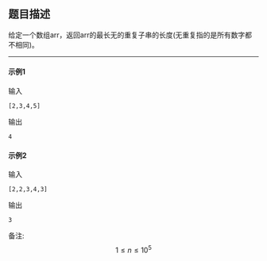 ## 题目描述

给定一个数组arr，返回arr的最长无的重复子串的长度(无重复指的是所有数字都不相同)。

---

#### 示例1

输入

```
[2,3,4,5]
```

输出

```
4
```

#### 示例2

输入

```
[2,2,3,4,3]
```

输出

```
3
```

备注:
$$
1 \leq n \leq 10^5
$$
